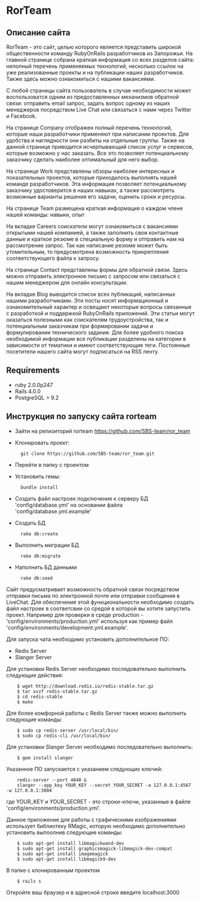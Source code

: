 # RorTeam

## Описание сайта

 RorTeam - это сайт, целью которого является представить широкой общественности команду RubyOnRails разработчиков из Запорожья. На главной странице собрана краткая информация со всех разделов сайта: неполный перечень применяемых технологий, несколько ссылок на уже реализованные проекты и на публикации наших разработчиков. Также здесь можно ознакомиться с нашими вакансиями.

 С любой страницы сайта пользователь в случае необходимости может воспользоватся одним из предоставленных механизмов обратной связи: отправить email запрос, задать вопрос одному из наших менеджеров посредством Live Chat или связаться с нами через Twitter и Facebook.

 На странице Company отображен полный перечень технологий, которые наши разработчики применяют при написании проектов. Для удобства и наглядности они разбиты на отдельные группы. Также на данной странице приводится исчерпывающий список услуг и сервисов, которые возможно у нас заказать. Все это позволяет потенциальному заказчику сделать наиболее оптимальный для него выбор.

 На странице Work представлены обзоры наиболее интересных и показательных проектов, которые приходилось выполнять нашей команде разработчиков. Эта информация позволяет потенциальному заказчику удостоверится в наших навыках, а также рассмотреть возможные варианты решения его задачи, оценить сроки и ресурсы.

 На странице Team размещена краткая информация о каждом члене нашей команды: навыки, опыт

 На вкладке Careers соискатели могут ознакомиться с вакансиями открытыми нашей компанией, а также заполнить свои контактные данные и краткое резюме в специальную форму и отправить нам на рассмотрение запрос. Так как написание резюме может быть утомительным, то предусмотрена возможность прикрепления соответствующего файла к запросу.

 На странице Contact представлены формы для обратной связи. Здесь можно отправить электронное письмо с запросом или связаться с нашим менеджером для онлайн консультации.

 На вкладке Blog выводится список всех публикаций, написанных нашими разработчиками. Эти посты носят информационный и ознакомительный характер и освещают некоторые вопросы связанные с разработкой и поддержкой RubyOnRails приложений. Эти статьи могут оказаться полезными как соискателям трудоустройства, так и потенциальным заказчикам при формировании задачи и формулировании технического задания. Для более удобного поиска необходимой информации все публикации разделены на категории в зависимости от тематики и имеют соответствующие теги. Постоянные посетители нашего сайта могут подписаться на RSS ленту.

## Requirements

  * ruby 2.0.0p247
  * Rails 4.0.0
  * PostgreSQL > 9.2

## Инструкция по запуску сайта rorteam

- Зайти на репизиторий rorteam https://github.com/SBS-team/ror_team
- Клонировать проект:

        git clone https://github.com/SBS-team/ror_team.git

- Перейти в папку с проектом
- Установить гемы:

        bundle install

- Создать файл настроек подключения к серверу БД 'config/database.yml' на основании файла 'config/database.yml.example'
- Создать БД

        rake db:create

- Выполнить миграции БД

        rake db:migrate

- Наполнить БД данными

        rake db:seed

Сайт предусматривает возможность обратной связи посредством отправки письма по электронной почте или отправки сообщения в LiveChat. Для обеспечения этой функциональности необходимо создать файл настроек в соответсвии со средой в которой вы хотите запустить проект. Например для проверки в среде production -  'config/environments/production.yml' используя как пример файл 'config/environments/development.yml.example'.

Для запуска чата необходимо установить дополнительное ПО:
- Redis Server
- Slanger Server

Для установки Redis Server необходимо последовательно выполнить следующие действия:

        $ wget http://download.redis.io/redis-stable.tar.gz
        $ tar xvzf redis-stable.tar.gz
        $ cd redis-stable
        $ make

Для более комфорной работы с Redis Server также можно выполнить следующие команды:

        $ sudo cp redis-server /usr/local/bin/
        $ sudo cp redis-cli /usr/local/bin/

Для установки Slanger Server необходимо последовательно выполнить:

        $ gem install slanger

Указанное ПО запускается с указанием следующих ключей:

        redis-server --port 4040 &
        slanger --app_key YOUR_KEY --secret YOUR_SECRET -a 127.0.0.1:4567 -w 127.0.0.1:3004

где YOUR_KEY и YOUR_SECRET - это строки-ключи, указанные в файле 'config/environments/production.yml'.

Данное приложение для работы с графическими изображениями использует библиотеку RMagic, которую необходимо дополнительно установить выпоолнив следующие команды:

        $ sudo apt-get install libmagickwand-dev
        $ sudo apt-get install graphicsmagick-libmagick-dev-compat
        $ sudo apt-get install imagemagick
        $ sudo apt-get install libmagick9-dev

В папке с клонированным проектом

        $ rails s

Откройте ваш браузер и в адресной строке введите localhost:3000


